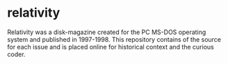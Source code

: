 relativity
==========

Relativity was a disk-magazine created for the PC MS-DOS operating system and published in 1997-1998. This repository contains of the source for each issue and is placed online for historical context and the curious coder.

